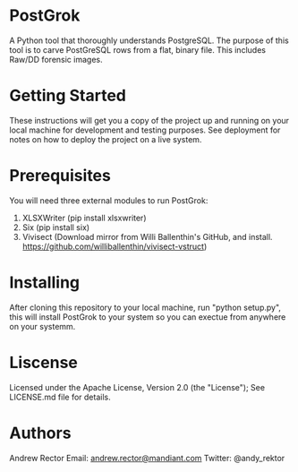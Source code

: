 # PostGrok
A Python tool that thoroughly understands PostgreSQL. The purpose of this tool is to carve PostGreSQL rows from a flat, binary file. This includes Raw/DD forensic images.

# Getting Started
These instructions will get you a copy of the project up and running on your local machine for development and testing purposes. See deployment for notes on how to deploy the project on a live system.

# Prerequisites
You will need three external modules to run PostGrok:
  1. XLSXWriter (pip install xlsxwriter)
  2. Six (pip install six)
  3. Vivisect (Download mirror from Willi Ballenthin's GitHub, and install. https://github.com/williballenthin/vivisect-vstruct)
  
# Installing
After cloning this repository to your local machine, run "python setup.py", this will install PostGrok to your system so you can exectue from anywhere on your systemm.

# Liscense 
Licensed under the Apache License, Version 2.0 (the "License"); See LICENSE.md file for details.

# Authors 
Andrew Rector
Email: andrew.rector@mandiant.com
Twitter: @andy_rektor

